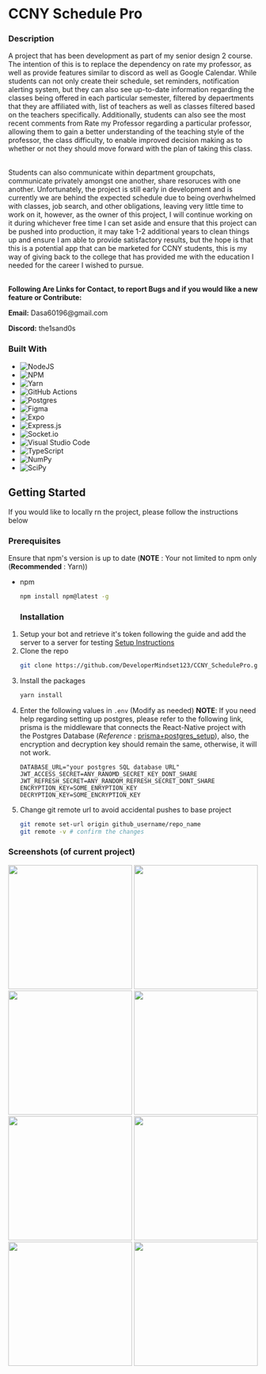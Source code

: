 
<div>
  <!--<a href="https://github.com/github_username/repo_name">
    <!--add the link to the image here
    <img src="github-image-readme.jpg" alt="Logo" width="200" height="200">
  </a> -->

<h1>CCNY Schedule Pro</h1>

  <h3>
    <b>Description</b><br />
  </h3>
<p>A project that has been development as part of my senior design 2 course. The intention of this is to replace the dependency on rate my professor, as well as provide features similar to discord as well as Google Calendar. While students can not only create their schedule, set reminders, notification alerting system, but they can also see up-to-date information regarding the classes being offered in each particular semester, filtered by depaertments that they are affiliated with, list of teachers as well as classes filtered based on the teachers specifically. Additionally, students can also see the most recent comments from Rate my Professor regarding a particular professor, allowing them to gain a better understanding of the teaching style of the professor, the class difficulty, to enable improved decision making as to whether or not they should move forward with the plan of taking this class.</p><br/>
  Students can also communicate within department groupchats, communicate privately amongst one another, share resoruces with one another. Unfortunately, the project is still early in development and is currently we are behind the expected schedule due to being overhwhelmed with classes, job search, and other obligations, leaving very little time to work on it, however, as the owner of this project, I will continue working on it during whichever free time I can set aside and ensure that this project can be pushed into production, it may take 1-2 additional years to clean things up and ensure I am able to provide satisfactory results, but the hope is that this is a potential app that can be marketed for CCNY students, this is my way of giving back to the college that has provided me with the education I needed for the career I wished to pursue.
    <br /><br />
    <b>
    <p>Following Are Links for Contact, to report Bugs and if you would like a new feature or Contribute:</p></b>
    <p><b>Email:</b> Dasa60196@gmail.com</p>
    <p><b>Discord:</b> the1sand0s</p>
  </p>
</div>


### Built With
* ![NodeJS](https://img.shields.io/badge/node.js-6DA55F?style=for-the-badge&logo=node.js&logoColor=white)
* ![NPM](https://img.shields.io/badge/NPM-%23CB3837.svg?style=for-the-badge&logo=npm&logoColor=white)
* ![Yarn](https://img.shields.io/badge/yarn-%232C8EBB.svg?style=for-the-badge&logo=yarn&logoColor=white)
* ![GitHub Actions](https://img.shields.io/badge/github%20actions-%232671E5.svg?style=for-the-badge&logo=githubactions&logoColor=white)
* ![Postgres](https://img.shields.io/badge/postgres-%23316192.svg?style=for-the-badge&logo=postgresql&logoColor=white)
* ![Figma](https://img.shields.io/badge/figma-%23F24E1E.svg?style=for-the-badge&logo=figma&logoColor=white)
* ![Expo](https://img.shields.io/badge/expo-1C1E24?style=for-the-badge&logo=expo&logoColor=#D04A37)
* ![Express.js](https://img.shields.io/badge/express.js-%23404d59.svg?style=for-the-badge&logo=express&logoColor=%2361DAFB)
* ![Socket.io](https://img.shields.io/badge/Socket.io-black?style=for-the-badge&logo=socket.io&badgeColor=010101)
* ![Visual Studio Code](https://img.shields.io/badge/Visual%20Studio%20Code-0078d7.svg?style=for-the-badge&logo=visual-studio-code&logoColor=white)
* ![TypeScript](https://img.shields.io/badge/typescript-%23007ACC.svg?style=for-the-badge&logo=typescript&logoColor=white)
* ![NumPy](https://img.shields.io/badge/numpy-%23013243.svg?style=for-the-badge&logo=numpy&logoColor=white)
* ![SciPy](https://img.shields.io/badge/SciPy-%230C55A5.svg?style=for-the-badge&logo=scipy&logoColor=%white)

## Getting Started
If you would like to locally rn the project, please follow the instructions below

### Prerequisites
Ensure that npm's version is up to date (**NOTE** : Your not limited to npm only (**Recommended** : Yarn))
* npm 
  ```sh
  npm install npm@latest -g 
  ```

  ### Installation

1. Setup your bot and retrieve it's token following the guide and add the server to a server for testing [Setup Instructions](https://discordjs.guide/preparations/setting-up-a-bot-application.html)
2. Clone the repo
   ```sh
   git clone https://github.com/DeveloperMindset123/CCNY_SchedulePro.git
   ```
3. Install the packages
   ```sh
   yarn install
   ```
4. Enter the following values in `.env` (Modify as needed)
   <b>NOTE</b>: If you need help regarding setting up postgres, please refer to the following link, prisma is the middleware that connects the React-Native project with the Postgres Database (<i>Reference</i> : [prisma+postgres_setup](https://www.prisma.io/docs/orm/overview/databases/postgresql)), also, the encryption and decryption key should remain the same, otherwise, it will not work.
   ```basic
   DATABASE_URL="your postgres SQL database URL"
   JWT_ACCESS_SECRET=ANY_RANOMD_SECRET_KEY_DONT_SHARE
   JWT_REFRESH_SECRET=ANY_RANDOM_REFRESH_SECRET_DONT_SHARE
   ENCRYPTION_KEY=SOME_ENRYPTION_KEY
   DECRYPTION_KEY=SOME_ENCRYPTION_KEY
   ```
6. Change git remote url to avoid accidental pushes to base project
   ```sh
   git remote set-url origin github_username/repo_name
   git remote -v # confirm the changes
   ```
   

### Screenshots (of current project)
<img src="" width="250"/>
<img src="" width="250"/>
<img src="" width="250"/>
<img src="" width="250"/>
<img src="" width="250"/>
<img src="" width="250"/>
<img src="" width="250"/>
<img src="" width="250"/>
